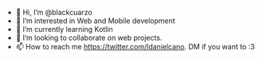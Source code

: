 - 👋 Hi, I’m @blackcuarzo
- 👀 I’m interested in Web and Mobile development
- 🌱 I’m currently learning Kotlin
- 💞️ I’m looking to collaborate on web projects. 
- 📫 How to reach me https://twitter.com/ldanielcano. DM if you want to :3

<!---
blackcuarzo/blackcuarzo is a ✨ special ✨ repository because its `README.md` (this file) appears on your GitHub profile.
You can click the Preview link to take a look at your changes.
--->
